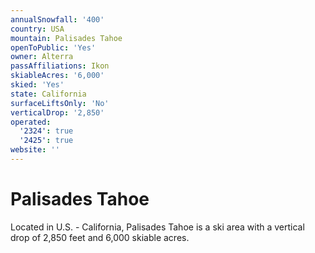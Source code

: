 ```yaml
---
annualSnowfall: '400'
country: USA
mountain: Palisades Tahoe
openToPublic: 'Yes'
owner: Alterra
passAffiliations: Ikon
skiableAcres: '6,000'
skied: 'Yes'
state: California
surfaceLiftsOnly: 'No'
verticalDrop: '2,850'
operated:
  '2324': true
  '2425': true
website: ''
---
```



# Palisades Tahoe

Located in U.S. - California, Palisades Tahoe is a ski area with a vertical drop of 2,850 feet and 6,000 skiable acres.
